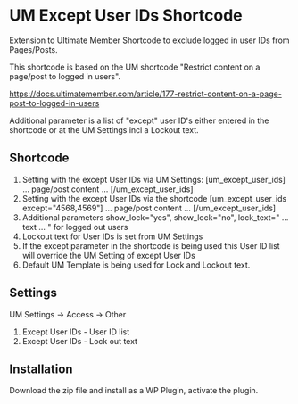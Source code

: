 # UM Except User IDs Shortcode
Extension to Ultimate Member Shortcode to exclude logged in user IDs from Pages/Posts.

This shortcode is based on the UM shortcode "Restrict content on a page/post to logged in users".

https://docs.ultimatemember.com/article/177-restrict-content-on-a-page-post-to-logged-in-users

Additional parameter is a list of "except" user ID's either entered in the shortcode or at the UM Settings incl a Lockout text.
## Shortcode
1. Setting with the except User IDs via UM Settings: [um_except_user_ids]  ... page/post content ...  [/um_except_user_ids]
2. Setting with the except User IDs via the shortcode [um_except_user_ids except="4568,4569"]  ... page/post content ... [/um_except_user_ids]
3. Additional parameters show_lock="yes", show_lock="no", lock_text=" ... text ... " for logged out users
4. Lockout text for User IDs is set from UM Settings
5. If the except parameter in the shortcode is being used this User ID list will override the UM Setting of except User IDs
6. Default UM Template is being used for Lock and Lockout text.
## Settings
UM Settings -> Access -> Other
1. Except User IDs - User ID list
2. Except User IDs - Lock out text
## Installation
Download the zip file and install as a WP Plugin, activate the plugin.
